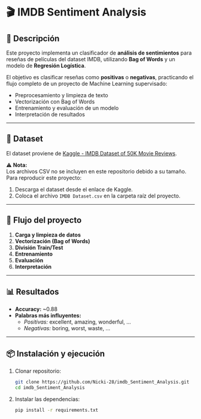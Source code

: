 # 🎬 IMDB Sentiment Analysis

## 📌 Descripción
Este proyecto implementa un clasificador de **análisis de sentimientos** para reseñas de películas del dataset IMDB, utilizando **Bag of Words** y un modelo de **Regresión Logística**.

El objetivo es clasificar reseñas como **positivas** o **negativas**, practicando el flujo completo de un proyecto de Machine Learning supervisado:
- Preprocesamiento y limpieza de texto
- Vectorización con Bag of Words
- Entrenamiento y evaluación de un modelo
- Interpretación de resultados

---

## 📂 Dataset
El dataset proviene de [Kaggle - IMDB Dataset of 50K Movie Reviews](https://www.kaggle.com/datasets/lakshmi25npathi/imdb-dataset-of-50k-movie-reviews/data).


⚠️ **Nota:**  
Los archivos CSV no se incluyen en este repositorio debido a su tamaño.  
Para reproducir este proyecto:  
1. Descarga el dataset desde el enlace de Kaggle.  
2. Coloca el archivo `IMDB Dataset.csv` en la carpeta raíz del proyecto.

---

## 🚀 Flujo del proyecto
1. **Carga y limpieza de datos**  
2. **Vectorización (Bag of Words)**  
3. **División Train/Test**  
4. **Entrenamiento**  
5. **Evaluación**  
6. **Interpretación**  
---

## 📊 Resultados
- **Accuracy:** ~0.88  
- **Palabras más influyentes:**  
  - *Positivas:* excellent, amazing, wonderful, ...  
  - *Negativas:* boring, worst, waste, ...

---

## 📦 Instalación y ejecución
1. Clonar repositorio:  
   ```bash
   git clone https://github.com/Nicki-28/imdb_Sentiment_Analysis.git
   cd imdb_Sentiment_Analysis
2. Instalar las dependencias:
   ```bash
   pip install -r requirements.txt
